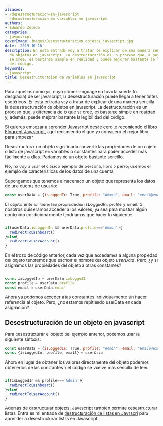 ```yaml
---
aliases:
- /desestructuracion-en-javascript
- /desestructuracion-de-variables-en-javascript
authors:
- Eduardo Zepeda
categories:
- javascript
coverImage: images/Desestructuracion_objetos_javascript.jpg
date: '2019-10-16'
description: En esta entrada voy a tratar de explicar de una manera sencilla la desestructuración
  de objetos en javascript. La destructuración es un proceso que, a pesar de lo que
  se cree, es bastante simple en realidad y puede mejorar bastante la legibilidad
  del código.
keywords:
- javascript
title: Desestructuración de variables en javascript
---
```


Para aquellos como yo, cuyo primer lenguage no tuvo la suerte (o desgracia) de ser javascript, la desestructuración puede llegar a tener tintes esotéricos. En esta entrada voy a tratar de explicar de una manera sencilla la desestructuración de objetos en javascript. La destructuración es un proceso que, a diferencia de lo que se cree, es bastante simple en realidad y, además, puede mejorar bastante la legibilidad del código.

Si quieres empezar a aprender Javascript desde cero te recomiendo el [libro Eloquent Javascript](/es/el-mejor-libro-para-aprender-javascript-moderno/), aquí recomiendo el que yo considero el mejor libro para empezar.

Desestructurar un objeto significaría convertir las propiedades de un objeto o lista de javascript en variables o constantes para poder acceder más fácilmente a ellas. Partamos de un objeto bastante sencillo.

No, no voy a usar el clásico ejemplo de persona, libro o perro; usemos el ejemplo de características de los datos de una cuenta.

Supongamos que tenemos almacenado un objeto que representa los datos de una cuenta de usuario:

```javascript
const userData = {isLoggedIn: True, profile: "Admin", email: "email@example.org"}
```

El objeto anterior tiene las propiedades isLoggedIn, profile y email. Si nosotros quisieramos acceder a los valores, ya sea para mostrar algún contenido condicionalmente tendríamos que hacer lo siguiente:

```javascript

if(userData.isLoggedIn && userData.profile==='Admin'){
  redirectToDashboard()
}else{
  redirectToUserAccount()
}
```

En el trozo de código anterior, cada vez que accedamos a alguna propiedad del objeto tendremos que escribir el nombre del objeto _userData_. Pero, ¿y si asignamos las propiedades del objeto a otras constantes?

```javascript

const isLoggedIn = userData.isLoggedIn
const profile = userData.profile
const email = userData.email
```

Ahora ya podemos acceder a las constantes individualmente sin hacer referencia al objeto. Pero, ¿no estamos repitiendo userData en cada asignación?

## Desestructuración de un objeto en javascript

Para desestructurar el objeto del ejemplo anterior, podemos usar la siguiente sintaxis:

```javascript
const userData = {isLoggedIn: True, profile: "Admin", email: "email@example.org"}
const {isLoggedIn, profile, email} = userData
```

Ahora en lugar de obtener los valores directamente del objeto podemos obtenerlos de las constantes y el código se vuelve más sencillo de leer.

```javascript

if(isLoggedIn && profile==='Admin'){
  redirectToDashboard()
}else{
  redirectToUserAccount()
}
```

Además de destructurar objetos, Javascript también permite desestructurar listas. Entra en mi entrada de [destructuración de listas en Javascri](/es/desestructuracion-de-listas-en-javascript/) para aprender a desestructurar listas en Javascript.